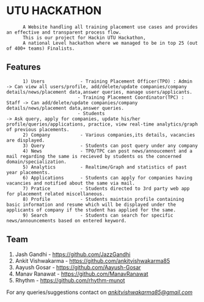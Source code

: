 # UTU HACKATHON
          A Website handling all training placement use cases and provides an effective and transparent process flow.
          This is our project for Hackin UTU Hackathon, 
          A national Level hackathon where we managed to be in top 25 (out of 400+ teams) Finalists.

## Features
          1) Users             - Training Placement Officer(TPO) : Admin     -> Can view all users/profile, add/delete/update companies/company details/news/placement data,answer queries, manage users/applicants.
                              - Training Placement Coordinator(TPC) : Staff -> Can add/delete/update companies/company details/news/placement data,answer queries.
                              - Students                                    -> Ask query, apply for companies, update his/her profile/queries/applications, practice, view real-time analytics/graph of previous placements.
          2) Company           - Various companies,its details, vacancies are displayed.
          3) Query             - Students can post query under any company
          4) News              - TPO/TPC can post news/annoucement and a mail regarding the same is recieved by students os the concerned domain/specialization.
          5) Analytics         - Realtime/Graph and statistics of past year placements.
          6) Applications      - Students can apply for companies having vacancies and notified about the same via mail.
          7) Pratice           - Students directed to 3rd party web app for placement related miscellaneous.
          8) Profile           - Students maintain profile containing basic information and resume which will be displayed under the applicants of company if the student has applied for the same.
          9) Search            - Students can search for specific news/announcements based on entered keyword.
  
## Team
 1) Jash Gandhi - https://github.com/JazzGandhi 
 2) Ankit Vishwakarma - https://github.com/ankitvishwakarma85 
 3) Aayush Gosar - https://github.com/Aayush-Gosar 
 4) Manav Ranawat - https://github.com/ManavRanawat 
 5) Rhythm - https://github.com/rhythm-munot

For any queries/suggestions contact on *ankitvishwakarma85@gmail.com*
